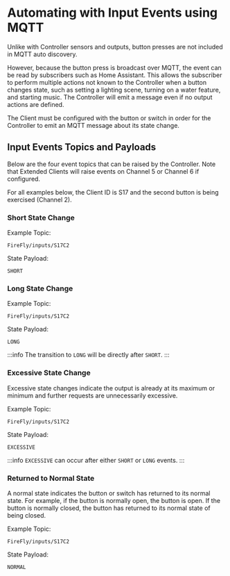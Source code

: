 # Automating with Input Events using MQTT

Unlike with Controller sensors and outputs, button presses are not included in MQTT auto discovery.

However, because the button press is broadcast over MQTT, the event can be read by subscribers such as Home Assistant.  This allows the subscriber to perform multiple actions not known to the Controller when a button changes state, such as setting a lighting scene, turning on a water feature, and starting music.  The Controller will emit a message even if no output actions are defined.

The Client must be configured with the button or switch in order for the Controller to emit an MQTT message about its state change.

## Input Events Topics and Payloads

Below are the four event topics that can be raised by the Controller. Note that Extended Clients will raise events on Channel 5 or Channel 6 if configured.

For all examples below, the Client ID is S17 and the second button is being exercised (Channel 2).  


### Short State Change

Example Topic:
```text
FireFly/inputs/S17C2
```

State Payload:
```text
SHORT
```

### Long State Change
Example Topic:
```text
FireFly/inputs/S17C2
```

State Payload:
```text
LONG
```

:::info 
The transition to `LONG` will be directly after `SHORT`.
:::

### Excessive State Change
Excessive state changes indicate the output is already at its maximum or minimum and further requests are unnecessarily excessive.

Example Topic:
```text
FireFly/inputs/S17C2
```

State Payload:
```text
EXCESSIVE
```

:::info 
`EXCESSIVE` can occur after either `SHORT` or `LONG` events.
:::

### Returned to Normal State
A  normal state indicates the button or switch has returned to its normal state.  For example, if the button is normally open, the button is open. If the button is normally closed, the button has returned to its normal state of being closed.

Example Topic:
```text
FireFly/inputs/S17C2
```

State Payload:
```text
NORMAL
```